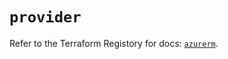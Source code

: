 # `provider`

Refer to the Terraform Registory for docs: [`azurerm`](https://registry.terraform.io/providers/hashicorp/azurerm/3.71.0/docs).
